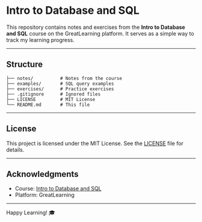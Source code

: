 # Intro to Database and SQL

This repository contains notes and exercises from the **Intro to Database and SQL** course on the GreatLearning platform. It serves as a simple way to track my learning progress.

---

## Structure
```
├── notes/          # Notes from the course
├── examples/       # SQL query examples
├── exercises/      # Practice exercises
├── .gitignore      # Ignored files
├── LICENSE         # MIT License
└── README.md       # This file
```

---

## License
This project is licensed under the MIT License. See the [LICENSE](./LICENSE) file for details.

---

## Acknowledgments
- Course: [Intro to Database and SQL](https://www.greatlearning.com/)
- Platform: GreatLearning

---

Happy Learning! 🎓

